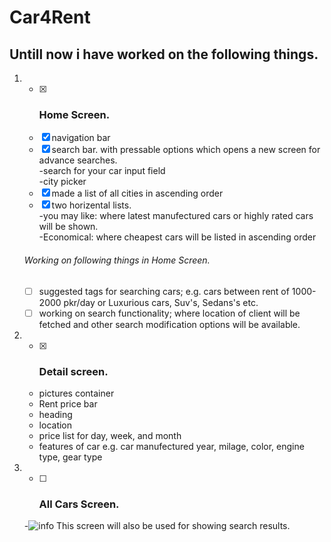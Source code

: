 # Car4Rent
## Untill now i have worked on the following things.

1. - [x] ### Home Screen.  
   - [x] navigation bar  
    - [x] search bar. with pressable options which opens a new screen for advance searches.  
    -search for your car input field  
    -city picker
    - [x] made a list of all cities in ascending order 
    - [x] two horizental lists.  
      -you may like: where latest manufectured cars or highly rated cars will be shown.  
      -Economical: where cheapest cars will be listed in ascending order
     
     ###### Working on following things in Home Screen.  
     - [ ] suggested tags for searching cars; e.g. cars between rent of 1000-2000 pkr/day  or Luxurious cars, Suv's, Sedans's etc.
     - [ ] working on search functionality; where location of client will be fetched and other search modification options will be available.  
  
2. - [x] ### Detail screen.  
    - pictures container
    - Rent price bar
    - heading
    - location
    - price list for day, week, and month
    - features of car e.g. car manufectured year, milage, color, engine type, gear type
 
 3. - [ ] ### All Cars Screen.  
     -![info](https://www.vappingo.com/word-blog/wp-content/uploads/2011/02/exclamation_mark.png) This screen will also be used for showing search results.
     
